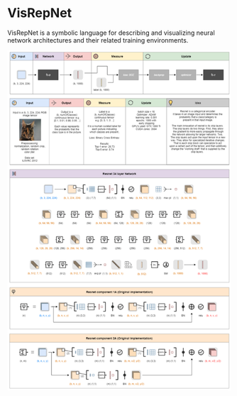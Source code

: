 # VisRepNet
VisRepNet is a symbolic language for describing and visualizing neural network architectures and their related training environments. 

![Image of ResNet](https://github.com/joshclancy/VisRepNet/blob/main/z_RESNET_Edited.png)
